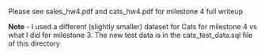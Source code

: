 Please see sales_hw4.pdf and cats_hw4.pdf for milestone 4 full writeup

**Note** - I used a different (slightly smaller) dataset for Cats for milestone 4 vs what I did for milestone 3. The new test data is in the cats_test_data.sql file of this directory
